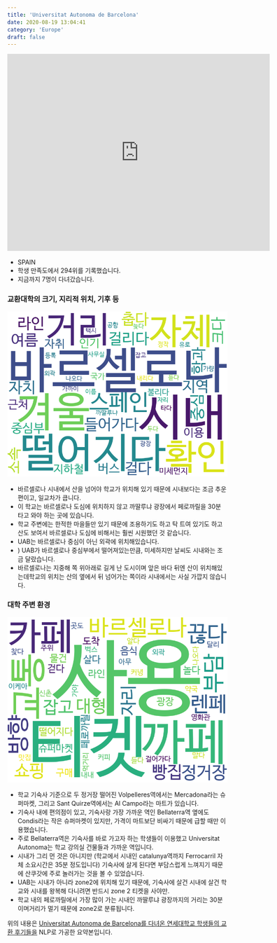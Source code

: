 ```yaml
---
title: 'Universitat Autonoma de Barcelona'
date: 2020-08-19 13:04:41
category: 'Europe'
draft: false
---
```


<iframe
width="600"
height="450"
frameborder="0" style="border:0"
src="https://www.google.com/maps/embed/v1/place?key=AIzaSyC9e1AME-pVmWC4hBpFdu5S4dKzyepa3HQ&q=Universitat+Autonoma+de+Barcelona&center=41.5020282,2.1046866&zoom=14" allowfullscreen>
</iframe>


* SPAIN
* 학생 만족도에서 294위를 기록했습니다.
* 지금까지 7명이 다녀갔습니다. 

### 교환대학의 크기, 지리적 위치, 기후 등

![gen_info-WordCloud](../univ_wordclouds_okt/gen_info/ES000017_gen_info_okt.png)

* 바르셀로나 시내에서 산을 넘어야 학교가 위치해 있기 때문에 시내보다는 조금 추운 편이고, 일교차가 큽니다.
* 이 학교는 바르셀로나 도심에 위치하지 않고 까딸루냐 광장에서 페로까릴을 30분 타고 와야 하는 곳에 있습니다.
* 학교 주변에는 한적한 마을들만 있기 때문에 조용하기도 하고 탁 트여 있기도 하고 산도 보여서 바르셀로나 도심에 비해서는 훨씬 시원했던 것 같습니다.
* UAB는 바르셀로나 중심이 아닌 외곽에 위치해있습니다.
* ) UAB가 바르셀로나 중심부에서 떨어져있는만큼, 미세하지만 날씨도 시내와는 조금 달랐습니다.
* 바르셀로나는 지중해 쪽 위아래로 길게 난 도시이며 앞은 바다 뒤엔 산이 위치해있는데학교의 위치는 산의 옆에서 뒤 넘어가는 쪽이라 시내에서는 사실 가깝지 않습니다.


### 대학 주변 환경

![env_info-WordCloud](../univ_wordclouds_okt/env_info/ES000017_env_info_okt.png)

* 학교 기숙사 기준으로 두 정거장 떨어진 Volpelleres역에서는 Mercadona라는 슈퍼마켓, 그리고 Sant Quirze역에서는 Al Campo라는 마트가 있습니다.
* 기숙사 내에 편의점이 있고, 기숙사랑 가장 가까운 역인 Bellaterra역 옆에도 Condis라는 작은 슈퍼마켓이 있지만, 가격이 마트보단 비싸기 때문에 급할 때만 이용했습니다.
* 주로 Bellaterra역은 기숙사를 바로 가고자 하는 학생들이 이용했고 Universitat Autonoma는 학교 강의실 건물들과 가까운 역입니다.
* 시내가 그리 먼 것은 아니지만 (학교에서 시내인 catalunya역까지 Ferrocarril 자체 소요시간은 35분 정도입니다) 기숙사에 살게 된다면 부담스럽게 느껴지기 때문에 산쿠갓에 주로 놀러가는 것을 볼 수 있었습니다.
* UAB는 시내가 아니라 zone2에 위치해 있기 때문에, 기숙사에 살건 시내에 살건 학교와 시내를 왕복해 다니려면 반드시 zone 2 티켓을 사야만.
* 학교 내의 페로까릴에서 가장 많이 가는 시내인 까딸루냐 광장까지의 거리는 30분이며거리가 멀기 때문에 zone2로 분류됩니다.


위의 내용은 [Universitat Autonoma de Barcelona를 다녀온 연세대학교 학생들의 교환 후기들을](http://oia.yonsei.ac.kr/partner/expReport.asp?ucode=ES000017&bgbn=A) NLP로 가공한 요약본입니다. 
